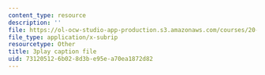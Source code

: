 ```yaml
---
content_type: resource
description: ''
file: https://ol-ocw-studio-app-production.s3.amazonaws.com/courses/20-219-becoming-the-next-bill-nye-writing-and-hosting-the-educational-show-january-iap-2015/731205126b028d3be95ea70ea1872d82_3HnHQXWIFd4.srt
file_type: application/x-subrip
resourcetype: Other
title: 3play caption file
uid: 73120512-6b02-8d3b-e95e-a70ea1872d82
---
```

